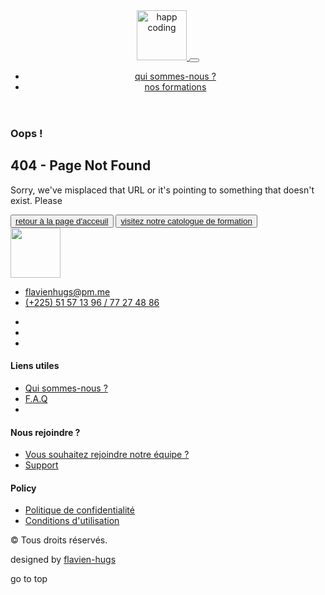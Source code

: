 <!DOCTYPE html> <html lang="fr"> <head> <meta charset="utf-8"> <meta name='viewport' content='width=device-width, initial-scale=1.0, maximum-scale=1.0, user-scalable=0'> <meta http-equiv="X-UA-Compatible" content="IE=edge,chrome=1"> <meta name="description" content="Plateforme de formation à l'outil informatique et d'initiation à l'anglais."> <meta name="keywords" content="apprendre informatique, initiation informatique, Python, HTML, CSS, JavaScript, Jekyll, Twitter Bootstrap, Bootstrap, and Markdown"> <meta name="author" content="flavien-hugs"> <meta name="twitter:card" content="summary"> <meta name="twitter:title" content="404 - Page Not Found"> <meta name="twitter:description" content="Plateforme de formation à l&#39;outil informatique et d&#39;initiation à l&#39;anglais."> <meta property="og:type" content="agenda"> <meta property="og:url" content="https://flavien-hugs.github.io/happyCoding/404.md"> <meta property="og:title" content="https://flavien-hugs.github.io/happyCoding404 - Page Not Found"> <meta property="og:description" content="Plateforme de formation à l&#39;outil informatique et d&#39;initiation à l&#39;anglais."> <link rel="stylesheet" href="https://use.fontawesome.com/releases/v5.7.1/css/all.css" integrity="sha384-fnmOCqbTlWIlj8LyTjo7mOUStjsKC4pOpQbqyi7RrhN7udi9RwhKkMHpvLbHG9Sr" crossorigin="anonymous"> <link rel="stylesheet" href="https://cdnjs.cloudflare.com/ajax/libs/OwlCarousel2/2.3.4/assets/owl.carousel.min.css" integrity="sha512-tS3S5qG0BlhnQROyJXvNjeEM4UpMXHrQfTGmbQ1gKmelCxlSEBUaxhRBj/EFTzpbP4RVSrpEikbmdJobCvhE3g==" crossorigin="anonymous"> <link rel="stylesheet" href="https://cdnjs.cloudflare.com/ajax/libs/OwlCarousel2/2.3.4/assets/owl.theme.default.min.css" integrity="sha512-sMXtMNL1zRzolHYKEujM2AqCLUR9F2C4/05cdbxjjLSRvMQIciEPCQZo++nk7go3BtSuK9kfa/s+a4f4i5pLkw==" crossorigin="anonymous"> <link rel="stylesheet" href="https://fonts.googleapis.com/css?family=Poppins:300,400,700&amp;font-display=swap"> <link rel="shortcut icon" href="https://flavien-hugs.github.io/happyCoding/assets/img/favicon.png"> <!--[if lt IE 9]><script src="https://oss.maxcdn.com/html5shiv/3.7.3/html5shiv.min.js"></script> <script src="https://oss.maxcdn.com/respond/1.4.2/respond.min.js"></script><![endif]--> <link rel="stylesheet" href="https://flavien-hugs.github.io/happyCoding/assets/main.css"> <link rel="stylesheet" href="https://flavien-hugs.github.io/happyCoding/assets/css/custom.css" id="theme-stylesheet"> <link rel="canonical" href="https://flavien-hugs.github.io/happyCoding/404.md"> <title> 404 - Page Not Found &smid; Happy Coding </title> <title>404 - Page Not Found | Happy Coding</title> <meta name="generator" content="Jekyll v4.1.1"/> <meta property="og:title" content="404 - Page Not Found"/> <meta name="author" content="flavien-hugs"/> <meta property="og:locale" content="en_US"/> <meta name="description" content="Plateforme de formation à l’outil informatique et d’initiation à l’anglais."/> <meta property="og:description" content="Plateforme de formation à l’outil informatique et d’initiation à l’anglais."/> <link rel="canonical" href="/https://flavien-hugs.github.io/happyCoding/404.md"/> <meta property="og:url" content="/https://flavien-hugs.github.io/happyCoding/404.md"/> <meta property="og:site_name" content="Happy Coding"/> <script type="application/ld+json"> {"@type":"WebPage","url":"/https://flavien-hugs.github.io/happyCoding/404.md","headline":"404 - Page Not Found","author":{"@type":"Person","name":"flavien-hugs"},"description":"Plateforme de formation à l’outil informatique et d’initiation à l’anglais.","@context":"https://schema.org"}</script> </head> <body> <header class="header fixed-top header-animated"> <nav class="navbar navbar-expand-lg navbar-light py-3"> <div class="container"> <a class="navbar-brand" href="https://flavien-hugs.github.io/happyCoding/"> <img src="https://flavien-hugs.github.io/happyCoding/assets/img/logo.svg" alt="happ coding" width="80"> </a> <button class="navbar-toggler navbar-toggler-right" type="button" data-toggle="collapse" data-target="#navbarSupportedContent" aria-controls="navbarSupportedContent" aria-expanded="false" aria-label="Toggle navigation"><span class="navbar-toggler-icon"></span></button> <div class="collapse navbar-collapse" id="navbarSupportedContent"> <ul class="navbar-nav ml-auto"> <li class="nav-item"> <a class="nav-link " href="https://flavien-hugs.github.io/happyCoding/a-propos/">qui sommes-nous ?</a> </li> <li class="nav-item"> <a class="nav-link btn btn-primary text-white " href="https://flavien-hugs.github.io/happyCoding/formation/">nos formations</a> </li> </ul> </div> </div> </nav> </header> <div class="container py-5 mt-5"> <div class="row d-flex justify-content-center"> <div class="col-md-10 col-sm-6"> <div class="error"> <div class="error-content py-sm-0 py-4"> <div class="error-content-404"> <h3>Oops !</h3> </div> <h2>404 - Page Not Found</h2> <p>Sorry, we've misplaced that URL or it's pointing to something that doesn't exist. Please</p> <button class="my-4 btn btn-md btn-primary" type="button"> <a class="text-uppercase text-white font-weight-bold text-decoration-none" href=""> <i class="fa fa-angle-left mr-2"></i> <span>retour à la page d'acceuil</span></a> </button> <button class="my-4 btn btn-md btn-outline-primary" type="button"> <a class="text-uppercase font-weight-bold text-primary text-decoration-none" href="/formation"> <i class="fa fa-graduation-cap mr-2"></i> <span>visitez notre catologue de formation</span></a> </button> </div> </div> </div> </div> </div> <footer class="map-bg"> <div class="container py-5 border-bottom"> <div class="row pt-5"> <div class="col-sm-4 col-lg-3 col-md-6 mb-4 mb-lg-0"><img class="mb-3" src="https://flavien-hugs.github.io/happyCoding /assets/img/logo.svg" alt="" width="80"> <ul class="list-unstyled text-muted"> <li><a class="reset-anchor text-small" href="mailto:flavienhugs@pm.me">flavienhugs@pm.me</a></li> <li><a class="reset-anchor text-small" href="tel:(+225) 51 57 13 96 / 77 27 48 86">(+225) 51 57 13 96 / 77 27 48 86</a></li> </ul> <ul class="list-inline text-muted"> <li class="list-inline-item"><a class="reset-anchor" href="https://www.facebook.com/flavien.hugs" target="_blank"><i class="fab fa-facebook-f"></i></a></li> <li class="list-inline-item"><a class="reset-anchor" href="https://twitter.com/flavien_hugs" target="_blank"><i class="fab fa-twitter"></i></a></li> <li class="list-inline-item"><a class="reset-anchor" href="https://github.com/flavien-hugs" target="_blank"><i class="fab fa-github"></i></a></li> </ul> </div> <div class="col-sm-4 col-lg-3 col-md-6 mb-4 mb-lg-0"> <h4>Liens utiles</h4> <ul class="list-unstyled text-muted mb-0"> <li class="mb-1"><a class="text-small reset-anchor" href="https://flavien-hugs.github.io/happyCoding/a-propos/">Qui sommes-nous ?</a></li> <li class="mb-1"><a class="text-small reset-anchor" href="https://flavien-hugs.github.io/happyCoding/faq/"> F.A.Q </a></li> <li class="mb-1"> </ul> </div> <div class="col-sm-4 col-lg-3 col-md-6 mb-4 mb-lg-0"> <h4>Nous rejoindre ?</h4> <ul class="list-unstyled text-muted mb-0"> <li class="mb-1"><a class="text-small reset-anchor" href="#">Vous souhaitez rejoindre notre équipe ?</a></li> <li class="mb-1"><a class="text-small reset-anchor" href="#">Support</a></li> </ul> </div> <div class="col-lg-3 col-md-6 mb-4"> <h4>Policy</h4> <ul class="list-unstyled text-muted mb-0"> <li class="mb-1"><a class="text-small reset-anchor" href="#"> Politique de confidentialité </a></li> <li class="mb-1"><a class="text-small reset-anchor" href="#">Conditions d'utilisation</a></li> </ul> </div> </div> </div> <div class="container py-4"> <div class="row text-center"> <div class="col-lg-6 p-lg-0 text-lg-left"> <p class="text-muted text-small mb-0"> &copy; <script>document.write((new Date).getFullYear());</script> Tous droits réservés.</p> </div> <div class="col-lg-6 p-lg-0 text-lg-right"> <p class="text-muted text-small mb-0">designed by <a class="text-primary reset-anchor" href="https://github.com/flavien-hugs" target="_blank">flavien-hugs</a></p> </div> </div> </div> </footer> <div class="scroll-top-btn" id="scrollTop"><i class="fas fa-long-arrow-alt-up"></i><span class="font-weight-bold text-uppercase small">go to top</span></div> <script src="https://flavien-hugs.github.io/happyCoding/assets/vendor/jquery.min.js"></script><script src="https://flavien-hugs.github.io/happyCoding/assets/vendor/popper.min.js"></script><script src="https://flavien-hugs.github.io/happyCoding/assets/vendor/bootstrap.min.js"></script><script src="https://cdnjs.cloudflare.com/ajax/libs/OwlCarousel2/2.3.4/owl.carousel.min.js" integrity="sha512-bPs7Ae6pVvhOSiIcyUClR7/q2OAsRiovw4vAkX+zJbw3ShAeeqezq50RIIcIURq7Oa20rW2n2q+fyXBNcU9lrw==" crossorigin="anonymous"></script><script src="https://flavien-hugs.github.io/happyCoding/assets/js/custom.js"></script> <script>function injectSvgSprite(e){var n=new XMLHttpRequest;n.open("GET",e,!0),n.send(),n.onload=function(){var e=document.createElement("div");e.className="d-none",e.innerHTML=n.responseText,document.body.insertBefore(e,document.body.childNodes[0])}}injectSvgSprite("https://bootstraptemple.com/files/icons/orion-svg-sprite.svg");</script> </body> </html>